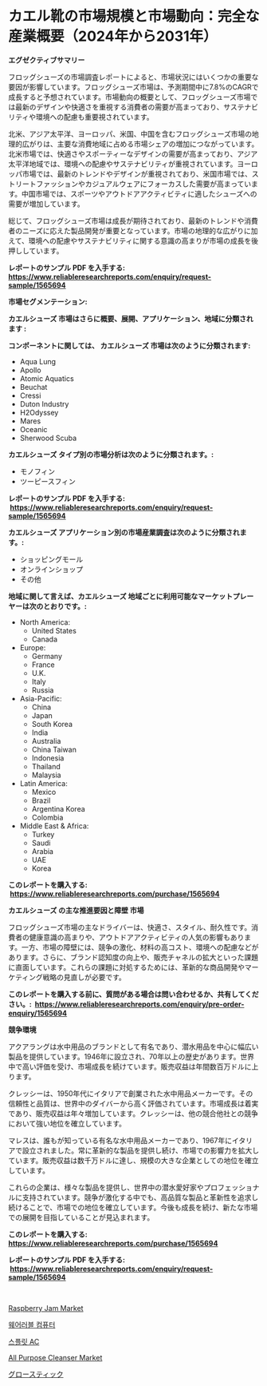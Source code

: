 <p><h1>カエル靴の市場規模と市場動向：完全な産業概要（2024年から2031年）</h1></p><p><strong>エグゼクティブサマリー</strong></p>
<p><p>フロッグシューズの市場調査レポートによると、市場状況にはいくつかの重要な要因が影響しています。フロッグシューズ市場は、予測期間中に7.8%のCAGRで成長すると予想されています。市場動向の概要として、フロッグシューズ市場では最新のデザインや快適さを重視する消費者の需要が高まっており、サステナビリティや環境への配慮も重要視されています。</p><p>北米、アジア太平洋、ヨーロッパ、米国、中国を含むフロッグシューズ市場の地理的広がりは、主要な消費地域に占める市場シェアの増加につながっています。北米市場では、快適さやスポーティーなデザインの需要が高まっており、アジア太平洋地域では、環境への配慮やサステナビリティが重視されています。ヨーロッパ市場では、最新のトレンドやデザインが重視されており、米国市場では、ストリートファッションやカジュアルウェアにフォーカスした需要が高まっています。中国市場では、スポーツやアウトドアアクティビティに適したシューズへの需要が増加しています。</p><p>総じて、フロッグシューズ市場は成長が期待されており、最新のトレンドや消費者のニーズに応えた製品開発が重要となっています。市場の地理的な広がりに加えて、環境への配慮やサステナビリティに関する意識の高まりが市場の成長を後押ししています。</p></p>
<p><strong>レポートのサンプル PDF を入手する: <a href="https://www.reliableresearchreports.com/enquiry/request-sample/1565694">https://www.reliableresearchreports.com/enquiry/request-sample/1565694</a></strong></p>
<p><strong>市場セグメンテーション:</strong></p>
<p><strong> カエルシューズ 市場はさらに概要、展開、アプリケーション、地域に分類されます :</strong></p>
<p><strong>コンポーネントに関しては、 カエルシューズ 市場は次のように分類されます: &nbsp;</strong></p>
<p><ul><li>Aqua Lung</li><li>Apollo</li><li>Atomic Aquatics</li><li>Beuchat</li><li>Cressi</li><li>Duton Industry</li><li>H2Odyssey</li><li>Mares</li><li>Oceanic</li><li>Sherwood Scuba</li></ul></p>
<p><strong> カエルシューズ タイプ別の市場分析は次のように分類されます。:</strong></p>
<p><ul><li>モノフィン</li><li>ツーピースフィン</li></ul></p>
<p><strong>レポートのサンプル PDF を入手する: &nbsp;<a href="https://www.reliableresearchreports.com/enquiry/request-sample/1565694">https://www.reliableresearchreports.com/enquiry/request-sample/1565694</a></strong></p>
<p><strong> カエルシューズ アプリケーション別の市場産業調査は次のように分類されます。:</strong></p>
<p><ul><li>ショッピングモール</li><li>オンラインショップ</li><li>その他</li></ul></p>
<p><strong>地域に関して言えば、カエルシューズ 地域ごとに利用可能なマーケットプレーヤーは次のとおりです。:</strong></p>
<p><ul>
    <li>
        North America:
        <ul>
            <li>United States</li>
            <li>Canada</li>
        </ul>
    </li>
    <li>
        Europe:
        <ul>
            <li>Germany</li>
            <li>France</li>
            <li>U.K.</li>
            <li>Italy</li>
            <li>Russia</li>
        </ul>
    </li>
    <li>
        Asia-Pacific:
        <ul>
            <li>China</li>
            <li>Japan</li>
            <li>South Korea</li>
            <li>India</li>
            <li>Australia</li>
            <li>China Taiwan</li>
            <li>Indonesia</li>
            <li>Thailand</li>
            <li>Malaysia</li>
        </ul>
    </li>
    <li>
        Latin America:
        <ul>
            <li>Mexico</li>
            <li>Brazil</li>
            <li>Argentina Korea</li>
            <li>Colombia</li>
        </ul>
    </li>
    <li>
        Middle East & Africa:
        <ul>
            <li>Turkey</li>
            <li>Saudi</li>
            <li>Arabia</li>
            <li>UAE</li>
            <li>Korea</li>
        </ul>
    </li>
    </ul></p>
<p><strong>このレポートを購入する: &nbsp;<a href="https://www.reliableresearchreports.com/purchase/1565694">https://www.reliableresearchreports.com/purchase/1565694</a></strong></p>
<p><strong>カエルシューズ の主な推進要因と障壁 市場</strong></p>
<p><p>フロッグシューズ市場の主なドライバーは、快適さ、スタイル、耐久性です。消費者の健康意識の高まりや、アウトドアアクティビティの人気の影響もあります。一方、市場の障壁には、競争の激化、材料の高コスト、環境への配慮などがあります。さらに、ブランド認知度の向上や、販売チャネルの拡大といった課題に直面しています。これらの課題に対処するためには、革新的な商品開発やマーケティング戦略の見直しが必要です。</p></p>
<p><strong>このレポートを購入する前に、質問がある場合は問い合わせるか、共有してください。:&nbsp; <a href="https://www.reliableresearchreports.com/enquiry/pre-order-enquiry/1565694">https://www.reliableresearchreports.com/enquiry/pre-order-enquiry/1565694</a></strong></p>
<p><strong>競争環境</strong></p>
<p><p>アクアラングは水中用品のブランドとして有名であり、潜水用品を中心に幅広い製品を提供しています。1946年に設立され、70年以上の歴史があります。世界中で高い評価を受け、市場成長を続けています。販売収益は年間数百万ドルに上ります。</p><p>クレッシーは、1950年代にイタリアで創業された水中用品メーカーです。その信頼性と品質は、世界中のダイバーから高く評価されています。市場成長は着実であり、販売収益は年々増加しています。クレッシーは、他の競合他社との競争において強い地位を確立しています。</p><p>マレスは、誰もが知っている有名な水中用品メーカーであり、1967年にイタリアで設立されました。常に革新的な製品を提供し続け、市場での影響力を拡大しています。販売収益は数千万ドルに達し、規模の大きな企業としての地位を確立しています。</p><p>これらの企業は、様々な製品を提供し、世界中の潜水愛好家やプロフェッショナルに支持されています。競争が激化する中でも、高品質な製品と革新性を追求し続けることで、市場での地位を確立しています。今後も成長を続け、新たな市場での展開を目指していることが見込まれます。</p></p>
<p><strong>このレポートを購入する: &nbsp; <a href="https://www.reliableresearchreports.com/purchase/1565694">https://www.reliableresearchreports.com/purchase/1565694</a></strong></p>
<p><strong>レポートのサンプル PDF を入手する: &nbsp;<a href="https://www.reliableresearchreports.com/enquiry/request-sample/1565694">https://www.reliableresearchreports.com/enquiry/request-sample/1565694</a></strong><strong></strong></p>
<p>&nbsp;</p>
<p><p><a href="https://github.com/cecuraprangm/Market-Research-Report-List-2/blob/main/raspberry-jam-market.md">Raspberry Jam Market</a></p><p><a href="https://github.com/JeromeRtyau89966/Market-Research-Report-List-1/blob/main/80274395198.md">웨어러블 컴퓨터</a></p><p><a href="https://github.com/TimmyMann6767/Market-Research-Report-List-1/blob/main/22988365197.md">스플릿 AC</a></p><p><a href="https://github.com/fiixsa/Market-Research-Report-List-2/blob/main/all-purpose-cleanser-market.md">All Purpose Cleanser Market</a></p><p><a href="https://github.com/AriMuller2009/Market-Research-Report-List-1/blob/main/17602285548.md">グロースティック</a></p></p>